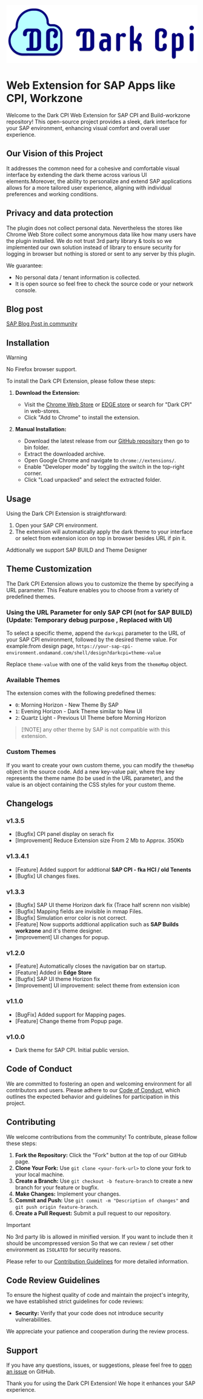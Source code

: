 <img src="docs\Black_full.png" class="center" alt="icon"><h1>Web Extension for SAP Apps like CPI, Workzone </h1>

Welcome to the Dark CPI Web Extension for SAP CPI and Build-workzone repository! This open-source project provides a sleek, dark interface for your SAP environment, enhancing visual comfort and overall user experience.

## Our Vision of this Project

It addresses the common need for a cohesive and comfortable visual interface by extending the dark theme across various UI elements.Moreover, the ability to personalize and extend SAP applications allows for a more tailored user experience, aligning with individual preferences and working conditions.

## Privacy and data protection

The plugin does not collect personal data. Nevertheless the stores like Chrome Web Store collect some anonymous data like how many users have the plugin installed. We do not trust 3rd party library & tools so we implemented our own solution instead of library to ensure security for logging in browser but nothing is stored or sent to any server by this plugin.

We guarantee:

- No personal data / tenant information is collected.
- It is open source so feel free to check the source code or your network console.

## Blog post

[SAP Blog Post in community](https://community.sap.com/t5/technology-blogs-by-members/introducing-dark-cpi-web-extension-for-sap-applications/ba-p/13728785)

## Installation

> [!WARNING]  
> No Firefox browser support.

To install the Dark CPI Extension, please follow these steps:

1. **Download the Extension:**

   - Visit the [Chrome Web Store](https://chromewebstore.google.com/detail/dark-sap-cpi/lmegddleeigeddljmdkonofmppbefneo) or [EDGE store](https://microsoftedge.microsoft.com/addons/detail/gpafgeambljleonppfbeieehlmdiffop) or search for "Dark CPI" in web-stores.
   - Click "Add to Chrome" to install the extension.

2. **Manual Installation:**
   - Download the latest release from our [GitHub repository](https://github.com/incpi/Dark-CPI-Web-Extension) then go to bin folder.
   - Extract the downloaded archive.
   - Open Google Chrome and navigate to `chrome://extensions/`.
   - Enable "Developer mode" by toggling the switch in the top-right corner.
   - Click "Load unpacked" and select the extracted folder.

## Usage

Using the Dark CPI Extension is straightforward:

1. Open your SAP CPI environment.
2. The extension will automatically apply the dark theme to your interface or select from extension icon on top in browser besides URL if pin it.

Addtionally we support SAP BUILD and Theme Designer

## Theme Customization

The Dark CPI Extension allows you to customize the theme by specifying a URL parameter. This Feature enables you to choose from a variety of predefined themes.

### Using the URL Parameter for only SAP CPI (not for SAP BUILD) (Update: Temporary debug purpose , Replaced with UI)

To select a specific theme, append the `darkcpi` parameter to the URL of your SAP CPI environment, followed by the desired theme value. For example:from design page,
`https://your-sap-cpi-environment.ondamand.com/shell/design?darkcpi=theme-value`

Replace `theme-value` with one of the valid keys from the `themeMap` object.

### Available Themes

The extension comes with the following predefined themes:

- `0`: Morning Horizon - New Theme By SAP
- `1`: Evening Horizon - Dark Theme similar to New UI
- `2`: Quartz Light - Previous UI Theme before Morning Horizon

> [!NOTE] any other theme by SAP is not compatible with this extension.

### Custom Themes

If you want to create your own custom theme, you can modify the `themeMap` object in the source code. Add a new key-value pair, where the key represents the theme name (to be used in the URL parameter), and the value is an object containing the CSS styles for your custom theme.

## Changelogs

### v1.3.5
- [Bugfix] CPI panel display on serach fix
- [Improvement] Reduce Extension size From 2 Mb to Approx. 350Kb

### v1.3.4.1

- [Feature] Added support for addtional **SAP CPI - fka HCI / old Tenents**
- [Bugfix] UI changes fixes.

### v1.3.3

- [Bugfix] SAP UI theme Horizon dark fix (Trace half screnn non visible)
- [Bugfix] Mapping fields are invisible in mmap Files.
- [Bugfix] Simulation error color is not correct.
- [Feature] Now supports addtional application such as **SAP Builds workzone** and it's theme designer.
- [improvement] UI changes for popup.

### v1.2.0

- [Feature] Automatically closes the navigation bar on startup.
- [Feature] Added in **Edge Store**
- [Bugfix] SAP UI theme Horizon fix
- [Improvement] UI improvement: select theme from extension icon

### v1.1.0

- [BugFix] Added support for Mapping pages.
- [Feature] Change theme from Popup page.

### v1.0.0

- Dark theme for SAP CPI. Initial public version.

## Code of Conduct

We are committed to fostering an open and welcoming environment for all contributors and users. Please adhere to our [Code of Conduct](/CODE_OF_CONDUCT.md), which outlines the expected behavior and guidelines for participation in this project.

## Contributing

We welcome contributions from the community! To contribute, please follow these steps:

1. **Fork the Repository:** Click the "Fork" button at the top of our GitHub page.
2. **Clone Your Fork:** Use `git clone <your-fork-url>` to clone your fork to your local machine.
3. **Create a Branch:** Use `git checkout -b feature-branch` to create a new branch for your feature or bugfix.
4. **Make Changes:** Implement your changes.
5. **Commit and Push:** Use `git commit -m "Description of changes"` and `git push origin feature-branch`.
6. **Create a Pull Request:** Submit a pull request to our repository.

> [!IMPORTANT]  
> No 3rd party lib is allowed in minified version. If you want to include then it should be uncompressed version So that we can review / set other environment as `ISOLATED` for security reasons.

Please refer to our [Contribution Guidelines](/CONTRIBUTING.md) for more detailed information.

## Code Review Guidelines

To ensure the highest quality of code and maintain the project's integrity, we have established strict guidelines for code reviews:

- **Security:** Verify that your code does not introduce security vulnerabilities.

We appreciate your patience and cooperation during the review process.

## Support

If you have any questions, issues, or suggestions, please feel free to [open an issue](https://github.com/incpi/Dark-CPI-Web-Extension/issues) on GitHub.

Thank you for using the Dark CPI Extension! We hope it enhances your SAP experience.
